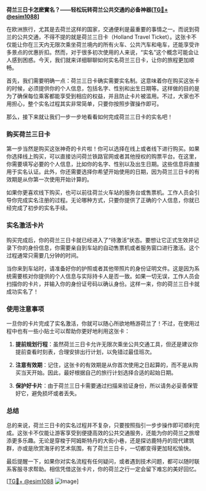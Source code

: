 **荷兰三日卡怎麽實名？——轻松玩转荷兰公共交通的必备神器[[TG💪+ @esim1088](https://t.me/s/esim1088)]**

在欧洲旅行，尤其是去荷兰这样的国家，交通便利是最重要的事情之一。而说到荷兰的公共交通，不得不提的就是荷兰三日卡（Holland Travel Ticket）。这张卡不仅能让你在三天内无限次乘坐荷兰境内的所有火车、公共汽车和电车，还能享受许多景点的优惠折扣。然而，对于很多初次使用的人来说，“实名”这个概念可能会让人感到困惑。今天，我们就来详细聊聊如何实名荷兰三日卡，让你的旅程更加顺畅。

首先，我们需要明确一点：荷兰三日卡确实需要实名制。这意味着你在购买这张卡的时候，必须提供你的个人信息，包括名字、性别和出生日期等。这样做的目的是为了确保每位乘客都能享受到相应的权益，并且防止卡片被滥用。不过，大家也不用担心，整个实名过程其实非常简单，只要你按照步骤操作即可。

那么，接下来就让我们一步一步地看看如何完成荷兰三日卡的实名吧！

### 购买荷兰三日卡

第一步当然是购买这张神奇的卡片啦！你可以选择在线上或者线下进行购买。如果你选择线上购买，可以直接访问荷兰铁路官网或者其他授权的购票平台。在这里，你需要填写必要的个人信息，比如你的名字、性别以及出生日期。这些信息将直接用于实名认证。此外，你还需要选择你希望开始使用的日期，因为荷兰三日卡的有效期是从你第一次使用开始计算的。

如果你更喜欢线下购买，也可以前往荷兰火车站的服务台或售票机。工作人员会引导你完成实名注册的过程。无论哪种方式，只要你提供了正确的个人信息，你就已经完成了初步的实名手续。

### 实名激活卡片

购买完成后，你的荷兰三日卡就已经进入了“待激活”状态。要想让它正式生效并记录下你的身份信息，你需要亲自到车站的自动售票机或者服务窗口进行激活。这个过程通常只需要几分钟的时间。

当你来到车站时，请准备好你的护照或者其他带照片的身份证明文件。这是因为系统需要核对你提供的个人信息与实际持卡人是否一致。如果一切无误，工作人员会扫描你的卡片，并输入你的身份证号码以确认身份。这样一来，你的荷兰三日卡就成功实名了！

### 使用注意事项

一旦你的卡片完成了实名激活，你就可以随心所欲地畅游荷兰了！不过，在使用过程中也有一些小贴士可以帮助你更好地利用这张卡：

1. **提前规划行程**：虽然荷兰三日卡允许无限次乘坐公共交通工具，但还是建议你提前查看时刻表，合理安排出行计划，以免错过最佳班次。
   
2. **注意有效期**：记住，这张卡的有效期是从你首次使用之日起算的，而不是从购买当天开始。因此，最好根据自己的旅行计划选择合适的起始日期。

3. **保护好卡片**：由于荷兰三日卡需要通过扫描来验证身份，所以请务必妥善保管好它，避免损坏或者丢失。

### 总结

总的来说，荷兰三日卡的实名过程并不复杂，只要按照指引一步步操作即可顺利完成。这张卡不仅能让游客享受到便捷高效的公共交通服务，还能为你的荷兰之旅增添更多乐趣。无论是穿梭于阿姆斯特丹的大街小巷，还是探访鹿特丹的现代建筑群，亦或是欣赏海牙的艺术氛围，有了荷兰三日卡，一切都变得更加轻松愉快。

最后提醒一下，如果你对实名流程有任何疑问，或者遇到技术问题，都可以随时联系客服寻求帮助。相信凭借这张卡片，你的荷兰之行一定会留下难忘的美好回忆。

[[TG💪+ @esim1088](https://t.me/s/esim1088) ![Image](https://i.postimg.cc/4NQfJmqS/Snipaste-2025-05-13-00-14-12.png)]